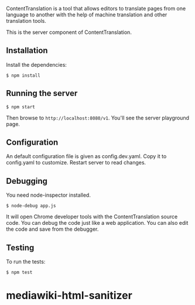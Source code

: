 ContentTranslation is a tool that allows editors to translate pages from
one language to another with the help of machine translation and other
translation tools.

This is the server component of ContentTranslation.

Installation
------------
Install the dependencies:

```$ npm install```

Running the server
------------------

```
$ npm start
```

Then browse to ```http://localhost:8080/v1```. You'll see the server playground
page.

Configuration
-------------
An default configuration file is given as config.dev.yaml. Copy it to config.yaml
to customize. Restart server to read changes.

Debugging
---------
You need node-inspector installed.

```$ node-debug app.js```

It will open Chrome developer tools with the ContentTranslation source code.
You can debug the code just like a web application. You can also edit the code
and save from the debugger.

Testing
-------
To run the tests:

```$ npm test```
# mediawiki-html-sanitizer
